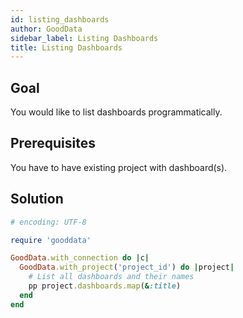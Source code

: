 ```yaml
---
id: listing_dashboards
author: GoodData
sidebar_label: Listing Dashboards
title: Listing Dashboards
---
```


Goal
-------

You would like to list dashboards programmatically.

Prerequisites
-------------

You have to have existing project with dashboard(s).

Solution
--------


```ruby
# encoding: UTF-8

require 'gooddata'

GoodData.with_connection do |c|
  GoodData.with_project('project_id') do |project|
    # List all dashboards and their names
    pp project.dashboards.map(&:title)
  end
end
```

